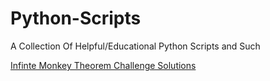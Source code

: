 # Python-Scripts
A Collection Of Helpful/Educational Python Scripts and Such

[Infinte Monkey Theorem Challenge Solutions](https://github.com/TweekCoffee/Python-Scripts/blob/master/infinite-monkey-theorem.py)
